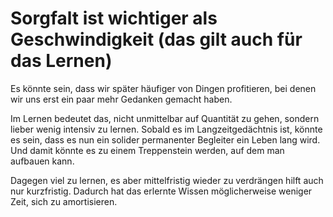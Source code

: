 # Sorgfalt ist wichtiger als Geschwindigkeit (das gilt auch für das Lernen)

Es könnte sein, dass  wir später häufiger von Dingen profitieren, bei denen wir uns erst ein paar mehr Gedanken gemacht haben.

Im Lernen bedeutet das, nicht unmittelbar auf Quantität zu gehen, sondern lieber wenig intensiv zu lernen. Sobald es im Langzeitgedächtnis ist, könnte es sein, dass es nun ein solider permanenter Begleiter ein Leben lang wird. Und damit könnte es zu einem Treppenstein werden, auf dem man aufbauen kann.

Dagegen viel zu lernen, es aber mittelfristig wieder zu verdrängen hilft auch nur kurzfristig. Dadurch hat das erlernte Wissen möglicherweise weniger Zeit, sich zu amortisieren.
